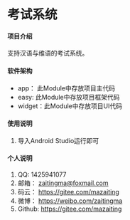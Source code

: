 # 考试系统

#### 项目介绍
支持汉语与维语的考试系统。

#### 软件架构
- app： 此Module中存放项目主代码
- easy: 此Module中存放项目框架代码
- widget：此Module中存放项目UI代码

#### 使用说明
1. 导入Android Studio运行即可

#### 个人说明

1. QQ: 1425941077
2. 邮箱： zaitingma@foxmail.com
3. 码云： https://gitee.com/mazaiting
4. 微博： https://weibo.com/zaitingma
5. Github: https://gitee.com/mazaiting
